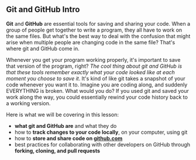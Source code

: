 ## Git and GitHub Intro

**Git** and **GitHub** are essential tools for saving and sharing your code. When a group of people get together to write a program, they all have to work on the same files. But what's the best way to deal with the confusion that might arise when multiple people are changing code in the same file? That's where git and GitHub come in. 

Whenever you get your program working properly, it's important to save that version of the program, right?  _The cool thing about git and GitHub is that these tools remember exactly what your code looked like at each moment you choose to save it_. It's kind of like git takes a snapshot of your code whenever you want it to. Imagine you are coding along, and suddenly EVERYTHING is broken. What would you do? If you used git and saved your work along the way, you could essentially rewind your code history back to a working version. 

Here is what we will be covering in this lesson:
* **what git and GitHub are** and what they do
* how to **track changes to your code locally**, on your computer, using git
* how to **store and share code on [github.com](github.com)**
* best practices for collaborating with other developers on GitHub through **forking, cloning, and pull requests**
